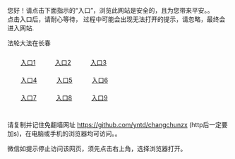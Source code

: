 您好！请点击下面指示的“入口”，浏览此网站是安全的，且为您带来平安。。 <br/>
点击入口后，请耐心等待， 过程中可能会出现无法打开的提示，请忽略，最终会进入网站. </br>

法轮大法在长春<br/>
<div style="padding:10px"><a style="margin:20px" target="_blank" href="https://dv0son8r3aczv.cloudfront.net/2Qpsp?lkpznyim" id="ccLink1" rel="nofollow">入口1</a> <a target="_blank" style="margin:20px" href="https://d3qlnb9z64eyam.cloudfront.net/2Qpsp?mwebnob" id="ccLink2" rel="nofollow">入口2</a> <a style="margin:20px" target="_blank" href="https://d3lmm18dgs2uf1.cloudfront.net/2Qpsp?rdcldl" id="ccLink3" rel="nofollow">入口3</a></div>

<div style="padding:10px" ><a style="margin:20px" target="_blank" href="https://dv0son8r3aczv.cloudfront.net/2Qpsp?lkpznyim" id="ccLink4" rel="nofollow">入口4</a> <a style="margin:20px" href="https://d3qlnb9z64eyam.cloudfront.net/2Qpsp?mwebnob" target="_blank" id="ccLink5" rel="nofollow">入口5</a> <a style="margin:20px" href="https://d3lmm18dgs2uf1.cloudfront.net/2Qpsp?rdcldl" target="_blank" id="ccLink6" rel="nofollow">入口6</a></div>

<div style="padding:10px"><a style="margin:20px" target="_blank" href="https://dv0son8r3aczv.cloudfront.net/2Qpsp?lkpznyim" id="ccLink7" rel="nofollow">入口7</a> <a style="margin:20px" href="https://d3qlnb9z64eyam.cloudfront.net/2Qpsp?mwebnob" target="_blank" id="ccLink8" rel="nofollow">入口8</a> <a style="margin:20px" target="_blank" href="https://d3lmm18dgs2uf1.cloudfront.net/2Qpsp?rdcldl" id="ccLink9" rel="nofollow">入口9</a></div>

<br/>



请复制并记住免翻墙网址 https://github.com/yntd/changchunzx (http后一定要加s)，在电脑或手机的浏览器均可访问。。<br/>

微信如提示停止访问该网页，须先点击右上角，选择浏览器打开。

